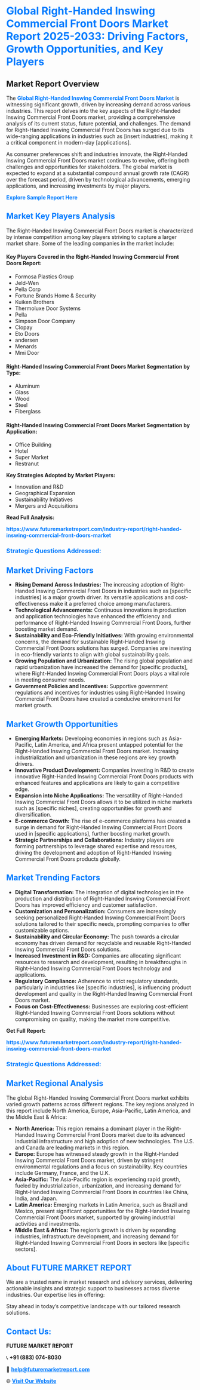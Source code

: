 <h1 style="color: #007BFF;">Global Right-Handed Inswing Commercial Front Doors Market Report 2025-2033: Driving Factors, Growth Opportunities, and Key Players</h1>

<section id="overview">
<h2>Market Report Overview</h2>
<p>The <a href="https://www.futuremarketreport.com/industry-report/right-handed-inswing-commercial-front-doors-market" style="color: #007BFF; text-decoration: none;"><strong>Global Right-Handed Inswing Commercial Front Doors Market</strong></a> is witnessing significant growth, driven by increasing demand across various industries. This report delves into the key aspects of the Right-Handed Inswing Commercial Front Doors market, providing a comprehensive analysis of its current status, future potential, and challenges. The demand for Right-Handed Inswing Commercial Front Doors has surged due to its wide-ranging applications in industries such as [insert industries], making it a critical component in modern-day [applications].</p>
<p>As consumer preferences shift and industries innovate, the Right-Handed Inswing Commercial Front Doors market continues to evolve, offering both challenges and opportunities for stakeholders. The global market is expected to expand at a substantial compound annual growth rate (CAGR) over the forecast period, driven by technological advancements, emerging applications, and increasing investments by major players.</p>
</section>

<section id="overview">
<p><a href="https://www.futuremarketreport.com/request-sample/reportId=29531" style="color: #007BFF; text-decoration: none;"><strong>Explore Sample Report Here</strong></a></p>
</section>

<section id="key-players">
<h2 style="color: #007BFF;">Market Key Players Analysis</h2>
<p>The Right-Handed Inswing Commercial Front Doors market is characterized by intense competition among key players striving to capture a larger market share. Some of the leading companies in the market include:</p>
<h4>Key Players Covered in the Right-Handed Inswing Commercial Front Doors Report:</h4>
<ul><li>Formosa Plastics Group</li><li>Jeld-Wen</li><li>Pella Corp</li><li>Fortune Brands Home &amp; Security</li><li>Kuiken Brothers</li><li>Thermoluxe Door Systems</li><li>Pella</li><li>Simpson Door Company</li><li>Clopay</li><li>Eto Doors</li><li>andersen</li><li>Menards</li><li>Mmi Door</li></ul>
<h4>Right-Handed Inswing Commercial Front Doors Market Segmentation by Type:</h4>
<ul><li>Aluminum</li><li>Glass</li><li>Wood</li><li>Steel</li><li>Fiberglass</li></ul>

<h4>Right-Handed Inswing Commercial Front Doors Market Segmentation by Application:</h4>
<ul><li>Office Building</li><li>Hotel</li><li>Super Market</li><li>Restranut</li></ul>
<p><strong>Key Strategies Adopted by Market Players:</strong></p>
<ul>
<li>Innovation and R&D</li>
<li>Geographical Expansion</li>
<li>Sustainability Initiatives</li>
<li>Mergers and Acquisitions</li>
</ul>
</section>

<section>
<p><strong>Read Full Analysis: </strong></p><a href="https://www.futuremarketreport.com/industry-report/right-handed-inswing-commercial-front-doors-market" style="color: #007BFF; text-decoration: none;"><strong>https://www.futuremarketreport.com/industry-report/right-handed-inswing-commercial-front-doors-market</strong></a>
<h3 style="color: #007BFF;">Strategic Questions Addressed:</h3>
</section>

<section id="driving-factors">
<h2 style="color: #007BFF;">Market Driving Factors</h2>
<ul>
<li><strong>Rising Demand Across Industries:</strong> The increasing adoption of Right-Handed Inswing Commercial Front Doors in industries such as [specific industries] is a major growth driver. Its versatile applications and cost-effectiveness make it a preferred choice among manufacturers.</li>
<li><strong>Technological Advancements:</strong> Continuous innovations in production and application technologies have enhanced the efficiency and performance of Right-Handed Inswing Commercial Front Doors, further boosting market demand.</li>
<li><strong>Sustainability and Eco-Friendly Initiatives:</strong> With growing environmental concerns, the demand for sustainable Right-Handed Inswing Commercial Front Doors solutions has surged. Companies are investing in eco-friendly variants to align with global sustainability goals.</li>
<li><strong>Growing Population and Urbanization:</strong> The rising global population and rapid urbanization have increased the demand for [specific products], where Right-Handed Inswing Commercial Front Doors plays a vital role in meeting consumer needs.</li>
<li><strong>Government Policies and Incentives:</strong> Supportive government regulations and incentives for industries using Right-Handed Inswing Commercial Front Doors have created a conducive environment for market growth.</li>
</ul>
</section>

<section id="growth-opportunities">
<h2 style="color: #007BFF;">Market Growth Opportunities</h2>
<ul>
<li><strong>Emerging Markets:</strong> Developing economies in regions such as Asia-Pacific, Latin America, and Africa present untapped potential for the Right-Handed Inswing Commercial Front Doors market. Increasing industrialization and urbanization in these regions are key growth drivers.</li>
<li><strong>Innovative Product Development:</strong> Companies investing in R&D to create innovative Right-Handed Inswing Commercial Front Doors products with enhanced features and applications are likely to gain a competitive edge.</li>
<li><strong>Expansion into Niche Applications:</strong> The versatility of Right-Handed Inswing Commercial Front Doors allows it to be utilized in niche markets such as [specific niches], creating opportunities for growth and diversification.</li>
<li><strong>E-commerce Growth:</strong> The rise of e-commerce platforms has created a surge in demand for Right-Handed Inswing Commercial Front Doors used in [specific applications], further boosting market growth.</li>
<li><strong>Strategic Partnerships and Collaborations:</strong> Industry players are forming partnerships to leverage shared expertise and resources, driving the development and adoption of Right-Handed Inswing Commercial Front Doors products globally.</li>
</ul>
</section>

<section id="trending-factors">
<h2 style="color: #007BFF;">Market Trending Factors</h2>
<ul>
<li><strong>Digital Transformation:</strong> The integration of digital technologies in the production and distribution of Right-Handed Inswing Commercial Front Doors has improved efficiency and customer satisfaction.</li>
<li><strong>Customization and Personalization:</strong> Consumers are increasingly seeking personalized Right-Handed Inswing Commercial Front Doors solutions tailored to their specific needs, prompting companies to offer customizable options.</li>
<li><strong>Sustainability and Circular Economy:</strong> The push towards a circular economy has driven demand for recyclable and reusable Right-Handed Inswing Commercial Front Doors solutions.</li>
<li><strong>Increased Investment in R&D:</strong> Companies are allocating significant resources to research and development, resulting in breakthroughs in Right-Handed Inswing Commercial Front Doors technology and applications.</li>
<li><strong>Regulatory Compliance:</strong> Adherence to strict regulatory standards, particularly in industries like [specific industries], is influencing product development and quality in the Right-Handed Inswing Commercial Front Doors market.</li>
<li><strong>Focus on Cost-Effectiveness:</strong> Businesses are exploring cost-efficient Right-Handed Inswing Commercial Front Doors solutions without compromising on quality, making the market more competitive.</li>
</ul>
</section>

<section>
<p><strong>Get Full Report: </strong></p><a href="https://www.futuremarketreport.com/industry-report/right-handed-inswing-commercial-front-doors-market" style="color: #007BFF; text-decoration: none;"><strong>https://www.futuremarketreport.com/industry-report/right-handed-inswing-commercial-front-doors-market</strong></a>
<h3 style="color: #007BFF;">Strategic Questions Addressed:</h3>
</section>


<section id="regional-analysis">
<h2 style="color: #007BFF;">Market Regional Analysis</h2>
<p>The global Right-Handed Inswing Commercial Front Doors market exhibits varied growth patterns across different regions. The key regions analyzed in this report include North America, Europe, Asia-Pacific, Latin America, and the Middle East & Africa:</p>
<ul>
<li><strong>North America:</strong> This region remains a dominant player in the Right-Handed Inswing Commercial Front Doors market due to its advanced industrial infrastructure and high adoption of new technologies. The U.S. and Canada are leading markets in this region.</li>
<li><strong>Europe:</strong> Europe has witnessed steady growth in the Right-Handed Inswing Commercial Front Doors market, driven by stringent environmental regulations and a focus on sustainability. Key countries include Germany, France, and the U.K.</li>
<li><strong>Asia-Pacific:</strong> The Asia-Pacific region is experiencing rapid growth, fueled by industrialization, urbanization, and increasing demand for Right-Handed Inswing Commercial Front Doors in countries like China, India, and Japan.</li>
<li><strong>Latin America:</strong> Emerging markets in Latin America, such as Brazil and Mexico, present significant opportunities for the Right-Handed Inswing Commercial Front Doors market, supported by growing industrial activities and investments.</li>
<li><strong>Middle East & Africa:</strong> The region’s growth is driven by expanding industries, infrastructure development, and increasing demand for Right-Handed Inswing Commercial Front Doors in sectors like [specific sectors].</li>
</ul>
</section>

<footer>
<h2 style="color: #007BFF;">About FUTURE MARKET REPORT</h2>
<p>We are a trusted name in market research and advisory services, delivering actionable insights and strategic support to businesses across diverse industries. Our expertise lies in offering:</p>

<p>Stay ahead in today’s competitive landscape with our tailored research solutions.</p>

<h2 style="color: #007BFF;">Contact Us:</h2>
<p><strong>FUTURE MARKET REPORT</strong></p>
<p>📞 <strong>+91 (883) 074-8030</strong></p>
<p>📧 <strong><a href="mailto:help@futuremarketreport.com" style="color: #007BFF;">help@futuremarketreport.com</a></strong></p>
<p>🌐 <strong><a href="https://www.futuremarketreport.com/" style="color: #007BFF;">Visit Our Website</a></strong></p>
</footer>